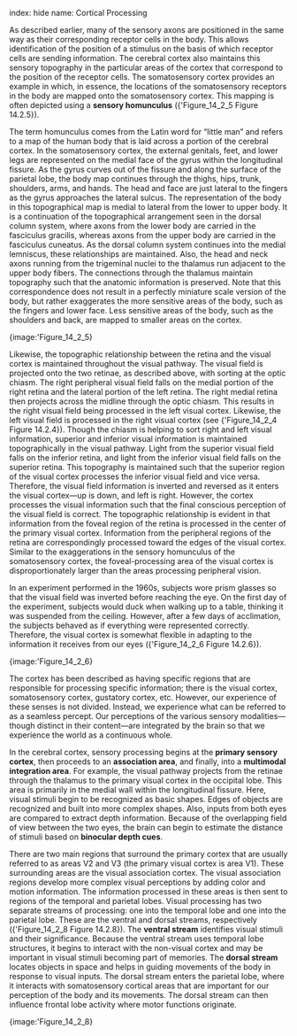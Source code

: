index: hide
name: Cortical Processing

As described earlier, many of the sensory axons are positioned in the same way as their corresponding receptor cells in the body. This allows identification of the position of a stimulus on the basis of which receptor cells are sending information. The cerebral cortex also maintains this sensory topography in the particular areas of the cortex that correspond to the position of the receptor cells. The somatosensory cortex provides an example in which, in essence, the locations of the somatosensory receptors in the body are mapped onto the somatosensory cortex. This mapping is often depicted using a  **sensory homunculus** ({'Figure_14_2_5 Figure 14.2.5}).

The term homunculus comes from the Latin word for “little man” and refers to a map of the human body that is laid across a portion of the cerebral cortex. In the somatosensory cortex, the external genitals, feet, and lower legs are represented on the medial face of the gyrus within the longitudinal fissure. As the gyrus curves out of the fissure and along the surface of the parietal lobe, the body map continues through the thighs, hips, trunk, shoulders, arms, and hands. The head and face are just lateral to the fingers as the gyrus approaches the lateral sulcus. The representation of the body in this topographical map is medial to lateral from the lower to upper body. It is a continuation of the topographical arrangement seen in the dorsal column system, where axons from the lower body are carried in the fasciculus gracilis, whereas axons from the upper body are carried in the fasciculus cuneatus. As the dorsal column system continues into the medial lemniscus, these relationships are maintained. Also, the head and neck axons running from the trigeminal nuclei to the thalamus run adjacent to the upper body fibers. The connections through the thalamus maintain topography such that the anatomic information is preserved. Note that this correspondence does not result in a perfectly miniature scale version of the body, but rather exaggerates the more sensitive areas of the body, such as the fingers and lower face. Less sensitive areas of the body, such as the shoulders and back, are mapped to smaller areas on the cortex.


{image:'Figure_14_2_5}
        

Likewise, the topographic relationship between the retina and the visual cortex is maintained throughout the visual pathway. The visual field is projected onto the two retinae, as described above, with sorting at the optic chiasm. The right peripheral visual field falls on the medial portion of the right retina and the lateral portion of the left retina. The right medial retina then projects across the midline through the optic chiasm. This results in the right visual field being processed in the left visual cortex. Likewise, the left visual field is processed in the right visual cortex (see {'Figure_14_2_4 Figure 14.2.4}). Though the chiasm is helping to sort right and left visual information, superior and inferior visual information is maintained topographically in the visual pathway. Light from the superior visual field falls on the inferior retina, and light from the inferior visual field falls on the superior retina. This topography is maintained such that the superior region of the visual cortex processes the inferior visual field and vice versa. Therefore, the visual field information is inverted and reversed as it enters the visual cortex—up is down, and left is right. However, the cortex processes the visual information such that the final conscious perception of the visual field is correct. The topographic relationship is evident in that information from the foveal region of the retina is processed in the center of the primary visual cortex. Information from the peripheral regions of the retina are correspondingly processed toward the edges of the visual cortex. Similar to the exaggerations in the sensory homunculus of the somatosensory cortex, the foveal-processing area of the visual cortex is disproportionately larger than the areas processing peripheral vision.

In an experiment performed in the 1960s, subjects wore prism glasses so that the visual field was inverted before reaching the eye. On the first day of the experiment, subjects would duck when walking up to a table, thinking it was suspended from the ceiling. However, after a few days of acclimation, the subjects behaved as if everything were represented correctly. Therefore, the visual cortex is somewhat flexible in adapting to the information it receives from our eyes ({'Figure_14_2_6 Figure 14.2.6}).


{image:'Figure_14_2_6}
        

The cortex has been described as having specific regions that are responsible for processing specific information; there is the visual cortex, somatosensory cortex, gustatory cortex, etc. However, our experience of these senses is not divided. Instead, we experience what can be referred to as a seamless percept. Our perceptions of the various sensory modalities—though distinct in their content—are integrated by the brain so that we experience the world as a continuous whole.

In the cerebral cortex, sensory processing begins at the  **primary sensory cortex**, then proceeds to an  **association area**, and finally, into a  **multimodal integration area**. For example, the visual pathway projects from the retinae through the thalamus to the primary visual cortex in the occipital lobe. This area is primarily in the medial wall within the longitudinal fissure. Here, visual stimuli begin to be recognized as basic shapes. Edges of objects are recognized and built into more complex shapes. Also, inputs from both eyes are compared to extract depth information. Because of the overlapping field of view between the two eyes, the brain can begin to estimate the distance of stimuli based on  **binocular depth cues**.

There are two main regions that surround the primary cortex that are usually referred to as areas V2 and V3 (the primary visual cortex is area V1). These surrounding areas are the visual association cortex. The visual association regions develop more complex visual perceptions by adding color and motion information. The information processed in these areas is then sent to regions of the temporal and parietal lobes. Visual processing has two separate streams of processing: one into the temporal lobe and one into the parietal lobe. These are the ventral and dorsal streams, respectively ({'Figure_14_2_8 Figure 14.2.8}). The  **ventral stream** identifies visual stimuli and their significance. Because the ventral stream uses temporal lobe structures, it begins to interact with the non-visual cortex and may be important in visual stimuli becoming part of memories. The  **dorsal stream** locates objects in space and helps in guiding movements of the body in response to visual inputs. The dorsal stream enters the parietal lobe, where it interacts with somatosensory cortical areas that are important for our perception of the body and its movements. The dorsal stream can then influence frontal lobe activity where motor functions originate.


{image:'Figure_14_2_8}
        
